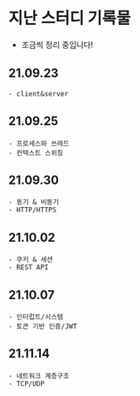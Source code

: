 # 지난 스터디 기록물
- 조금씩 정리 중입니다!

## 21.09.23
    - client&server
## 21.09.25
    - 프로세스와 쓰레드
    - 컨텍스트 스위칭
## 21.09.30
    - 동기 & 비동기
    - HTTP/HTTPS
## 21.10.02
    - 쿠키 & 세션
    - REST API
## 21.10.07
    - 인터럽트/시스템
    - 토큰 기반 인증/JWT
## 21.11.14
    - 네트워크 계층구조
    - TCP/UDP
